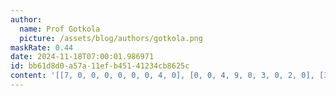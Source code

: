 ```yaml
---
author:
  name: Prof Gotkola
  picture: /assets/blog/authors/gotkola.png
maskRate: 0.44
date: 2024-11-18T07:00:01.986971
id: bb61d8d0-a57a-11ef-b451-41234cb8625c
content: '[[7, 0, 0, 0, 0, 0, 0, 4, 0], [0, 0, 4, 9, 0, 3, 0, 2, 0], [3, 0, 8, 7, 4, 2, 0, 1, 5], [5, 0, 0, 4, 3, 0, 1, 8, 2], [0, 4, 3, 0, 2, 0, 5, 9, 0], [9, 0, 0, 0, 0, 0, 3, 6, 4], [0, 3, 6, 0, 8, 7, 4, 0, 9], [4, 8, 9, 0, 5, 1, 2, 0, 0], [2, 0, 0, 0, 9, 4, 8, 3, 1]]'
---
```

